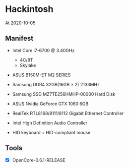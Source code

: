 # Hackintosh

At 2020-10-05

## Manifest
	
- Intel Core i7-6700 @ 3.40GHz
  - 4C/8T
  - Skylake
	
- ASUS B150M-ET M2 SERIES

- Samsung DDR4 32GB(16GB × 2) 2133MHz

- Samsung SSD MZ7TE256HMHP-00000 Hard Disk

- ASUS Nvidia GeForce GTX 1060 6GB
	
- RealTek RTL8168/8111/8112 Gigabit Ethernet Controller

- Intel High Definition Audio Controller
	
- HID keyboard + HID-compliant mouse


## Tools
- [x] OpenCore-0.6.1-RELEASE
